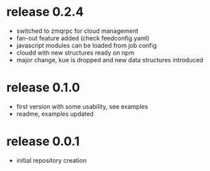 # release 0.2.4
 * switched to zmqrpc for cloud management
 * fan-out feature added (check feedconfig.yaml)
 * javascript modules can be loaded from job config
 * cloudd with new structures ready on npm
 * major change, kue is dropped and new data structures introduced
 
# release 0.1.0
 * first version with some usability, see examples
 * readme, examples updated
# release 0.0.1
 * initial repository creation
